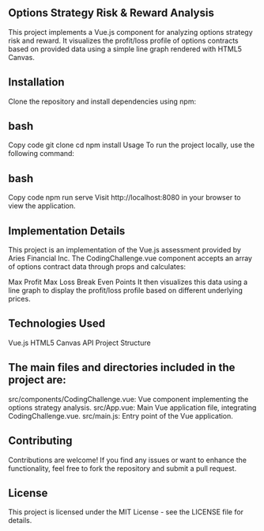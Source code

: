 ## Options Strategy Risk & Reward Analysis
This project implements a Vue.js component for analyzing options strategy risk and reward. It visualizes the profit/loss profile of options contracts based on provided data using a simple line graph rendered with HTML5 Canvas.

## Installation
Clone the repository and install dependencies using npm:

## bash
Copy code
git clone <repository-url>
cd <project-folder>
npm install
Usage
To run the project locally, use the following command:

## bash
Copy code
npm run serve
Visit http://localhost:8080 in your browser to view the application.

## Implementation Details
This project is an implementation of the Vue.js assessment provided by Aries Financial Inc. The CodingChallenge.vue component accepts an array of options contract data through props and calculates:

Max Profit
Max Loss
Break Even Points
It then visualizes this data using a line graph to display the profit/loss profile based on different underlying prices.

## Technologies Used
Vue.js
HTML5 Canvas API
Project Structure

## The main files and directories included in the project are:

src/components/CodingChallenge.vue: Vue component implementing the options strategy analysis.
src/App.vue: Main Vue application file, integrating CodingChallenge.vue.
src/main.js: Entry point of the Vue application.

## Contributing
Contributions are welcome! If you find any issues or want to enhance the functionality, feel free to fork the repository and submit a pull request.

## License
This project is licensed under the MIT License - see the LICENSE file for details.